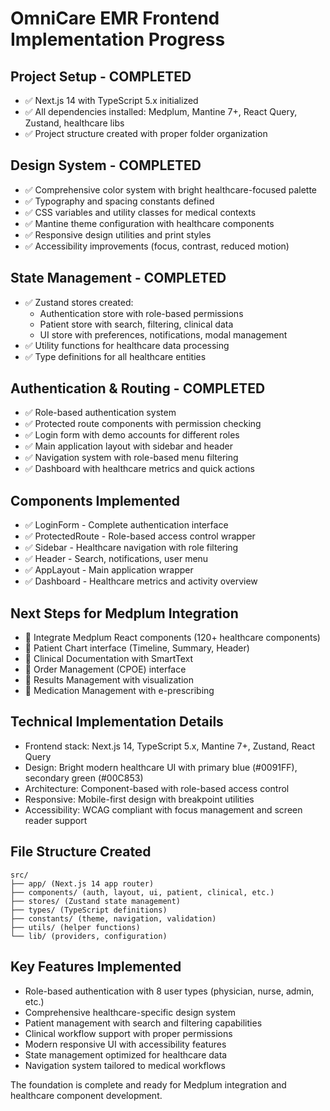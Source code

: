 # OmniCare EMR Frontend Implementation Progress

## Project Setup - COMPLETED
- ✅ Next.js 14 with TypeScript 5.x initialized
- ✅ All dependencies installed: Medplum, Mantine 7+, React Query, Zustand, healthcare libs
- ✅ Project structure created with proper folder organization

## Design System - COMPLETED  
- ✅ Comprehensive color system with bright healthcare-focused palette
- ✅ Typography and spacing constants defined
- ✅ CSS variables and utility classes for medical contexts
- ✅ Mantine theme configuration with healthcare components
- ✅ Responsive design utilities and print styles
- ✅ Accessibility improvements (focus, contrast, reduced motion)

## State Management - COMPLETED
- ✅ Zustand stores created:
  - Authentication store with role-based permissions
  - Patient store with search, filtering, clinical data
  - UI store with preferences, notifications, modal management
- ✅ Utility functions for healthcare data processing
- ✅ Type definitions for all healthcare entities

## Authentication & Routing - COMPLETED
- ✅ Role-based authentication system
- ✅ Protected route components with permission checking
- ✅ Login form with demo accounts for different roles
- ✅ Main application layout with sidebar and header
- ✅ Navigation system with role-based menu filtering
- ✅ Dashboard with healthcare metrics and quick actions

## Components Implemented
- ✅ LoginForm - Complete authentication interface
- ✅ ProtectedRoute - Role-based access control wrapper
- ✅ Sidebar - Healthcare navigation with role filtering
- ✅ Header - Search, notifications, user menu
- ✅ AppLayout - Main application wrapper
- ✅ Dashboard - Healthcare metrics and activity overview

## Next Steps for Medplum Integration
- 🔄 Integrate Medplum React components (120+ healthcare components)
- 🔄 Patient Chart interface (Timeline, Summary, Header)
- 🔄 Clinical Documentation with SmartText
- 🔄 Order Management (CPOE) interface
- 🔄 Results Management with visualization
- 🔄 Medication Management with e-prescribing

## Technical Implementation Details
- Frontend stack: Next.js 14, TypeScript 5.x, Mantine 7+, Zustand, React Query
- Design: Bright modern healthcare UI with primary blue (#0091FF), secondary green (#00C853)
- Architecture: Component-based with role-based access control
- Responsive: Mobile-first design with breakpoint utilities
- Accessibility: WCAG compliant with focus management and screen reader support

## File Structure Created
```
src/
├── app/ (Next.js 14 app router)
├── components/ (auth, layout, ui, patient, clinical, etc.)
├── stores/ (Zustand state management)
├── types/ (TypeScript definitions)
├── constants/ (theme, navigation, validation)
├── utils/ (helper functions)
└── lib/ (providers, configuration)
```

## Key Features Implemented
- Role-based authentication with 8 user types (physician, nurse, admin, etc.)
- Comprehensive healthcare-specific design system
- Patient management with search and filtering capabilities
- Clinical workflow support with proper permissions
- Modern responsive UI with accessibility features
- State management optimized for healthcare data
- Navigation system tailored to medical workflows

The foundation is complete and ready for Medplum integration and healthcare component development.